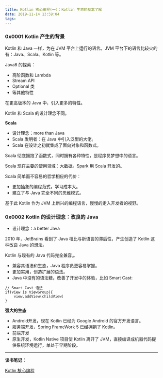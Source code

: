 ```yaml
---
title: Kotlin 核心编程(一)：Kotlin 生态的基本了解
date: 2019-11-14 13:59:04
tags:
---
```



### 0x0001  Kotlin 产生的背景

Kotlin  和 Java 一样，为在 JVM 平台上运行的语言。JVM 平台下的语言比较火的有：Java、Scala、Kotlin 等。


Java8 的探索：
* 高阶函数和 Lambda
* Stream API
* Optional 类
* 等其他特性

<!-- more -->
在更高版本的 Java 中，引入更多的特性。


Kotlin 和 Scala 的设计理念不同。

**Scala**

* 设计理念：more than Java
* Scala 发明者：在 Java 中引入泛型的大佬。
* Scala 在设计之初就集成了面向对象和函数式。

Scala 彻底拥抱了函数式，同时拥有各种特性，是程序员梦想中的语言。

Scala 现在主要的使用领域：大数据。Spark 用 Scala 开发的。

Scala 简单而不容易的哲学相应的代价：
* 更加抽象的编程范式，学习成本大。
* 建立了与 Java 完全不同的思维模式。

基于此 Kotlin 作为 JVM 上新兴的编程语言，慢慢的走入开发者的视野。

### 0x0002 Kotlin 的设计理念：改良的 Java

* 设计理念：a better Java

2010 年，JetBrains 看到了 Java 相比与新语言的滞后性，产生创造了 Kotlin 这种改良 Java 的想法。

Kotlin 与现有的 Java 代码完全兼容,。

* 兼容其语法和生态，Java 程序员更容易掌握。
* 更加实用，创造扩展的语法。
* Java 中没有的语法糖，改善了开发中的体验，比如 Smart Cast:

```
// Smart Cast 语法
if(view is ViewGroup){
    view.addView(childView)
}
```
**强大的生态**

* Android开发，现在 Kotlin 已经为 Google Android 的官方开发语言。
* 服务端开发，Spring FrameWork 5 已经拥抱了 Kotlin。
* 前端开发
* 原生开发，Kotlin Native 项目使 Kotlin 离开了 JVM，直接编译成机器代码提供系统环境运行，单处于早期阶段。

---

**读书笔记：**

[Kotlin 核心编程](https://item.jd.com/12519581.html)